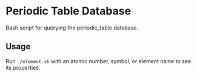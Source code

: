 # Periodic Table Database

Bash script for querying the periodic_table database.

## Usage

Run `./element.sh` with an atomic number, symbol, or element name to see its properties.
